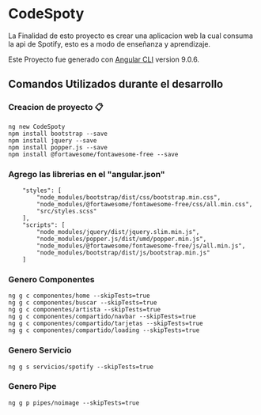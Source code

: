 # CodeSpoty

La Finalidad de esto proyecto es crear una aplicacion web la cual consuma la api de Spotify, esto es a modo de enseñanza y aprendizaje.

Este Proyecto fue generado con [Angular CLI](https://github.com/angular/angular-cli) version 9.0.6.


## Comandos Utilizados durante el desarrollo

### Creacion de proyecto 📋

```
ng new CodeSpoty
npm install bootstrap --save
npm install jquery --save
npm install popper.js --save
npm install @fortawesome/fontawesome-free --save
```

### Agrego las librerias en el "angular.json"

```
    "styles": [
        "node_modules/bootstrap/dist/css/bootstrap.min.css",
        "node_modules/@fortawesome/fontawesome-free/css/all.min.css",
        "src/styles.scss"
    ],
    "scripts": [
        "node_modules/jquery/dist/jquery.slim.min.js",
        "node_modules/popper.js/dist/umd/popper.min.js",
        "node_modules/@fortawesome/fontawesome-free/js/all.min.js",
        "node_modules/bootstrap/dist/js/bootstrap.min.js"
    ]
```

### Genero Componentes

```
ng g c componentes/home --skipTests=true
ng g c componentes/buscar --skipTests=true
ng g c componentes/artista --skipTests=true
ng g c componentes/compartido/navbar --skipTests=true
ng g c componentes/compartido/tarjetas --skipTests=true
ng g c componentes/compartido/loading --skipTests=true
```

### Genero Servicio

```
ng g s servicios/spotify --skipTests=true
```

### Genero Pipe

```
ng g p pipes/noimage --skipTests=true
```